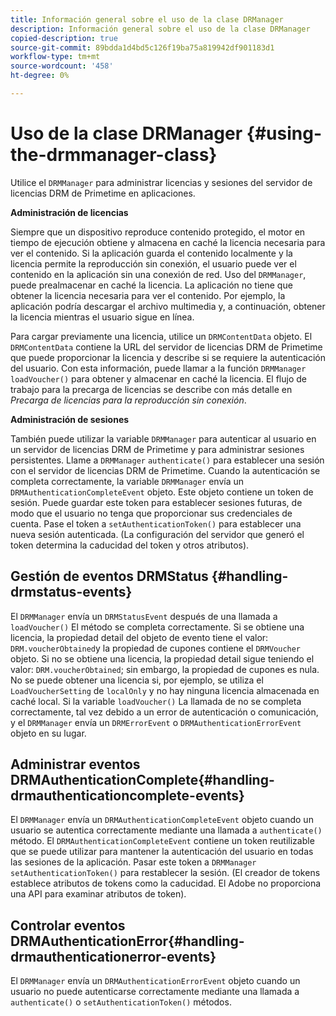 ```yaml
---
title: Información general sobre el uso de la clase DRManager
description: Información general sobre el uso de la clase DRManager
copied-description: true
source-git-commit: 89bdda1d4bd5c126f19ba75a819942df901183d1
workflow-type: tm+mt
source-wordcount: '458'
ht-degree: 0%

---
```



# Uso de la clase DRManager {#using-the-drmmanager-class}

Utilice el `DRMManager` para administrar licencias y sesiones del servidor de licencias DRM de Primetime en aplicaciones.

**Administración de licencias**

Siempre que un dispositivo reproduce contenido protegido, el motor en tiempo de ejecución obtiene y almacena en caché la licencia necesaria para ver el contenido. Si la aplicación guarda el contenido localmente y la licencia permite la reproducción sin conexión, el usuario puede ver el contenido en la aplicación sin una conexión de red. Uso del `DRMManager`, puede prealmacenar en caché la licencia. La aplicación no tiene que obtener la licencia necesaria para ver el contenido. Por ejemplo, la aplicación podría descargar el archivo multimedia y, a continuación, obtener la licencia mientras el usuario sigue en línea.

Para cargar previamente una licencia, utilice un `DRMContentData` objeto. El `DRMContentData` contiene la URL del servidor de licencias DRM de Primetime que puede proporcionar la licencia y describe si se requiere la autenticación del usuario. Con esta información, puede llamar a la función `DRMManager` `loadVoucher()` para obtener y almacenar en caché la licencia. El flujo de trabajo para la precarga de licencias se describe con más detalle en *Precarga de licencias para la reproducción sin conexión*.

**Administración de sesiones**

También puede utilizar la variable `DRMManager` para autenticar al usuario en un servidor de licencias DRM de Primetime y para administrar sesiones persistentes. Llame a `DRMManager` `authenticate()` para establecer una sesión con el servidor de licencias DRM de Primetime. Cuando la autenticación se completa correctamente, la variable `DRMManager` envía un `DRMAuthenticationCompleteEvent` objeto. Este objeto contiene un token de sesión. Puede guardar este token para establecer sesiones futuras, de modo que el usuario no tenga que proporcionar sus credenciales de cuenta. Pase el token a `setAuthenticationToken()` para establecer una nueva sesión autenticada. (La configuración del servidor que generó el token determina la caducidad del token y otros atributos).

## Gestión de eventos DRMStatus {#handling-drmstatus-events}

El `DRMManager` envía un `DRMStatusEvent` después de una llamada a `loadVoucher()` El método se completa correctamente. Si se obtiene una licencia, la propiedad detail del objeto de evento tiene el valor: `DRM.voucherObtained`y la propiedad de cupones contiene el `DRMVoucher` objeto. Si no se obtiene una licencia, la propiedad detail sigue teniendo el valor: `DRM.voucherObtained`; sin embargo, la propiedad de cupones es nula. No se puede obtener una licencia si, por ejemplo, se utiliza el `LoadVoucherSetting` de `localOnly` y no hay ninguna licencia almacenada en caché local. Si la variable `loadVoucher()` La llamada de no se completa correctamente, tal vez debido a un error de autenticación o comunicación, y el `DRMManager` envía un `DRMErrorEvent` o `DRMAuthenticationErrorEvent` objeto en su lugar.

## Administrar eventos DRMAuthenticationComplete{#handling-drmauthenticationcomplete-events}

El `DRMManager` envía un `DRMAuthenticationCompleteEvent` objeto cuando un usuario se autentica correctamente mediante una llamada a `authenticate()` método. El `DRMAuthenticationCompleteEvent` contiene un token reutilizable que se puede utilizar para mantener la autenticación del usuario en todas las sesiones de la aplicación. Pasar este token a `DRMManager` `setAuthenticationToken()` para restablecer la sesión. (El creador de tokens establece atributos de tokens como la caducidad. El Adobe no proporciona una API para examinar atributos de token).

## Controlar eventos DRMAuthenticationError{#handling-drmauthenticationerror-events}

El `DRMManager` envía un `DRMAuthenticationErrorEvent` objeto cuando un usuario no puede autenticarse correctamente mediante una llamada a `authenticate()` o `setAuthenticationToken()` métodos.